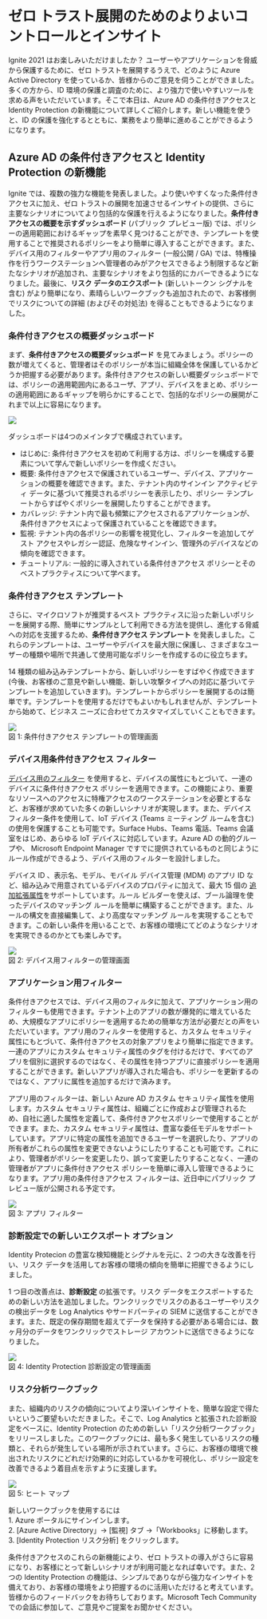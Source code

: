 # ゼロ トラスト展開のためのよりよいコントロールとインサイト

Ignite 2021 はお楽しみいただけましたか？ ユーザーやアプリケーションを脅威から保護するために、ゼロ トラストを展開するうえで、どのように Azure Active Directory を使っているか、皆様からのご意見を伺うことができました。多くの方から、ID 環境の保護と調査のために、より強力で使いやすいツールを求める声をいただいています。そこで本日は、Azure AD の条件付きアクセスと Identity Protection の新機能について詳しくご紹介します。新しい機能を使うと、ID の保護を強化するとともに、業務をより簡単に進めることができるようになります。
 
## Azure AD の条件付きアクセスと Identity Protection の新機能

Ignite では、複数の強力な機能を発表しました。より使いやすくなった条件付きアクセスに加え、ゼロ トラストの展開を加速させるインサイトの提供、さらに主要なシナリオについてより包括的な保護を行えるようになりました。**条件付きアクセスの概要を示すダッシュボード** (パブリック プレビュー版) では、ポリシーの適用範囲におけるギャップを素早く見つけることができ、テンプレートを使用することで推奨されるポリシーをより簡単に導入することができます。また、デバイス用のフィルターやアプリ用のフィルター (一般公開 / GA) では、特権操作を行うワークステーションへ管理者のみがアクセスできるよう制限するなど新たなシナリオが追加され、主要なシナリオをより包括的にカバーできるようになりました。最後に、**リスク データのエクスポート** (新しいトークン シグナルを含む) がより簡単になり、素晴らしいワークブックも追加されたので、お客様側でリスクについての詳細 (およびその対処法) を得ることもできるようになりました。
 
### 条件付きアクセスの概要ダッシュボード

まず、**条件付きアクセスの概要ダッシュボード** を見てみましょう。ポリシーの数が増えてくると、管理者はそのポリシーが本当に組織全体を保護しているかどうか把握する必要があります。条件付きアクセスの新しい概要ダッシュボードでは、ポリシーの適用範囲内にあるユーザ、アプリ、デバイスをまとめ、ポリシーの適用範囲にあるギャップを明らかにすることで、包括的なポリシーの展開がこれまで以上に容易になります。

![](./more-control-and-better-insights-for-your-Zero-Trust-deployments/1_CAdashboard.png)  


ダッシュボードは4つのメインタブで構成されています。

- はじめに: 条件付きアクセスを初めて利用する方は、ポリシーを構成する要素について学んで新しいポリシーを作成ください。  
- 概要: 条件付きアクセスで保護されているユーザー、デバイス、アプリケーションの概要を確認できます。また、テナント内のサインイン アクティビティ データに基づいて推奨されるポリシーを表示したり、ポリシー テンプレートからすばやくポリシーを展開したりすることができます。  
- カバレッジ:  テナント内で最も頻繁にアクセスされるアプリケーションが、条件付きアクセスによって保護されていることを確認できます。  
- 監視: テナント内の各ポリシーの影響を視覚化し、フィルターを追加してゲスト アクセスやレガシー認証、危険なサインイン、管理外のデバイスなどの傾向を確認できます。 
- チュートリアル: 一般的に導入されている条件付きアクセス ポリシーとそのベストプラクティスについて学べます。  
 
### 条件付きアクセス テンプレート

さらに、マイクロソフトが推奨するベスト プラクティスに沿った新しいポリシーを展開する際、簡単にサンプルとして利用できる方法を提供し、進化する脅威への対応を支援するため、**条件付きアクセス テンプレート** を発表しました。これらのテンプレートは、ユーザーやデバイスを最大限に保護し、さまざまなユーザーの種類や場所で共通して使用可能なポリシーを作成するのに役立ちます。

14 種類の組み込みテンプレートから、新しいポリシーをすばやく作成できます (今後、お客様のご意見や新しい機能、新しい攻撃タイプへの対応に基づいてテンプレートを追加していきます)。テンプレートからポリシーを展開するのは簡単です。テンプレートを使用するだけでもよいかもしれませんが、テンプレートから始めて、ビジネス ニーズに合わせてカスタマイズしていくこともできます。  


![](./more-control-and-better-insights-for-your-Zero-Trust-deployments/2_CAtemplate.png)  
図 1: 条件付きアクセス テンプレートの管理画面  

### デバイス用条件付きアクセス フィルター

[デバイス用のフィルター](https://docs.microsoft.com/ja-jp/azure/active-directory/conditional-access/concept-condition-filters-for-devices) を使用すると、デバイスの属性にもとづいて、一連のデバイスに条件付きアクセス ポリシーを適用できます。この機能により、重要なリソースへのアクセスに特権アクセスのワークステーションを必要とするなど、お客様が求めていた多くの新しいシナリオが実現します。また、デバイス フィルター条件を使用して、IoT デバイス (Teams ミーティング ルームを含む) の使用を保護することも可能です。Surface Hubs、Teams 電話、Teams 会議室をはじめ、あらゆる IoT デバイスに対応しています。Azure AD の動的グループや、 Microsoft Endpoint Manager ですでに提供されているものと同じようにルール作成ができるよう、デバイス用のフィルターを設計しました。  

デバイス ID 、表示名、モデル、モバイル デバイス管理 (MDM) のアプリ ID など、組み込みで用意されているデバイスのプロパティに加えて、最大 15 個の [追加拡張属性](https://docs.microsoft.com/ja-jp/azure/active-directory/conditional-access/concept-condition-filters-for-devices)をサポートしています。ルール ビルダーを使えば、ブール論理を使ったデバイスのマッチング ルールを簡単に構築することができます。また、ルールの構文を直接編集して、より高度なマッチング ルールを実現することもできます。この新しい条件を用いることで、お客様の環境にてどのようなシナリオを実現できるのかとても楽しみです。

![](./more-control-and-better-insights-for-your-Zero-Trust-deployments/3_devicefilter.png)  
図 2: デバイス用フィルターの管理画面  

### アプリケーション用フィルター

条件付きアクセスでは、デバイス用のフィルタに加えて、アプリケーション用のフィルターも使用できます。テナント上のアプリの数が爆発的に増えているため、大規模なアプリにポリシーを適用するための簡単な方法が必要だとの声をいただいています。アプリ用のフィルターを使用すると、カスタム セキュリティ属性にもとづいて、条件付きアクセスの対象アプリをより簡単に指定できます。一連のアプリにカスタム セキュリティ属性のタグを付けるだけで、すべてのアプリを個別に選択するのではなく、その属性を持つアプリに直接ポリシーを適用することができます。新しいアプリが導入された場合も、ポリシーを更新するのではなく、アプリに属性を追加するだけで済みます。

アプリ用のフィルターは、新しい Azure AD カスタム セキュリティ属性を使用します。カスタム セキュリティ属性は、組織ごとに作成および管理されるため、自社に適した属性を定義して、条件付きアクセスポリシーで使用することができます。また、カスタム セキュリティ属性は、豊富な委任モデルをサポートしています。アプリに特定の属性を追加できるユーザーを選択したり、アプリの所有者がこれらの属性を変更できないようにしたりすることも可能です。これにより、管理者がポリシーを変更したり、誤って変更したりすることなく、一連の管理者がアプリに条件付きアクセス ポリシーを簡単に導入し管理できるようになります。アプリ用の条件付きアクセス フィルターは、近日中にパブリック プレビュー版が公開される予定です。  

![](./more-control-and-better-insights-for-your-Zero-Trust-deployments/3_appfilter.png)   
図 3: アプリ フィルター  


### 診断設定での新しいエクスポート オプション
Identity Protecion の豊富な検知機能とシグナルを元に、2 つの大きな改善を行い、リスク データを活用してお客様の環境の傾向を簡単に把握できるようにしました。

1 つ目の改善点は、**診断設定** の拡張です。リスク データをエクスポートするための新しい方法を追加しました。ワンクリックでリスクのあるユーザーやリスクの検出データを Log Analytics やサードパーティの SIEM に送信することができます。また、既定の保存期間を超えてデータを保持する必要がある場合には、数ヶ月分のデータをワンクリックでストレージ アカウントに送信できるようになりました。  

![](./more-control-and-better-insights-for-your-Zero-Trust-deployments/5_diagnostic_setting.png)  
図 4: Identity Protection 診断設定の管理画面  


### リスク分析ワークブック

また、組織内のリスクの傾向についてより深いインサイトを、簡単な設定で得たいというご要望もいただきました。そこで、Log Analytics と拡張された診断設定をベースに、Identity Protection のための新しい「リスク分析ワークブック」をリリースしました。このワークブックには、最も多く発生しているリスクの種類と、それらが発生している場所が示されています。さらに、お客様の環境で検出されたリスクにどれだけ効果的に対応しているかを可視化し、ポリシー設定を改善できるよう着目点を示すように支援します。  

![](./more-control-and-better-insights-for-your-Zero-Trust-deployments/6_heatmap.png)  
図 5: ヒート マップ  

新しいワークブックを使用するには  
    1. Azure ポータルにサインインします。  
    2. [Azure Active Directory」→ [監視] タブ →「Workbooks」に移動します。  
    3. [Identity Protection リスク分析] をクリックします。  
 
条件付きアクセスのこれらの新機能により、ゼロ トラストの導入がさらに容易になり、お客様にとって新しいシナリオが利用可能となれば幸いです。また、2 つの Identity Protection の機能は、シンプルでありながら強力なインサイトを備えており、お客様の環境をより把握するのに活用いただけると考えています。皆様からのフィードバックをお待ちしております。Microsoft Tech Community での会話に参加して、ご意見やご提案をお聞かせください。
